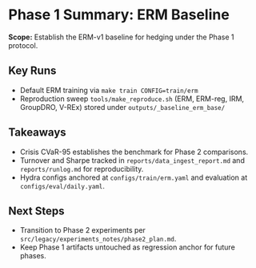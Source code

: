 # Phase 1 Summary: ERM Baseline

**Scope:** Establish the ERM-v1 baseline for hedging under the Phase 1 protocol.

## Key Runs
- Default ERM training via `make train CONFIG=train/erm`
- Reproduction sweep `tools/make_reproduce.sh` (ERM, ERM-reg, IRM, GroupDRO, V-REx) stored under `outputs/_baseline_erm_base/`

## Takeaways
- Crisis CVaR-95 establishes the benchmark for Phase 2 comparisons.
- Turnover and Sharpe tracked in `reports/data_ingest_report.md` and `reports/runlog.md` for reproducibility.
- Hydra configs anchored at `configs/train/erm.yaml` and evaluation at `configs/eval/daily.yaml`.

## Next Steps
- Transition to Phase 2 experiments per `src/legacy/experiments_notes/phase2_plan.md`.
- Keep Phase 1 artifacts untouched as regression anchor for future phases.
